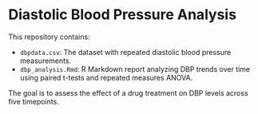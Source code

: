 # Diastolic Blood Pressure Analysis

This repository contains:
- `dbpdata.csv`: The dataset with repeated diastolic blood pressure measurements.
- `dbp_analysis.Rmd`: R Markdown report analyzing DBP trends over time using paired t-tests and repeated measures ANOVA.

The goal is to assess the effect of a drug treatment on DBP levels across five timepoints.
